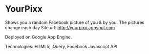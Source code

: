 YourPixx
========

Shows you a random Facebook picture of you & by you. The pictures change each day
Site url: http://yourpixx.appspot.com

Deployed on Google App Engine. 

Technologies: HTML5, jQuery, Facebook Javascript API
